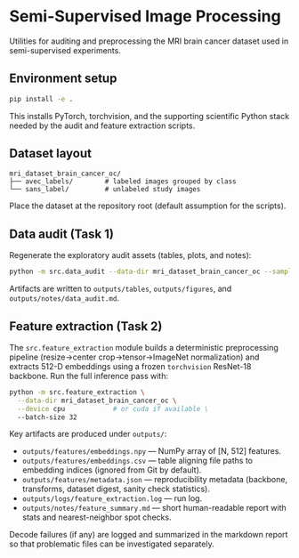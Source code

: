 # Semi-Supervised Image Processing

Utilities for auditing and preprocessing the MRI brain cancer dataset used in
semi-supervised experiments.

## Environment setup

```bash
pip install -e .
```

This installs PyTorch, torchvision, and the supporting scientific Python stack
needed by the audit and feature extraction scripts.

## Dataset layout

```
mri_dataset_brain_cancer_oc/
├── avec_labels/        # labeled images grouped by class
└── sans_label/         # unlabeled study images
```

Place the dataset at the repository root (default assumption for the scripts).

## Data audit (Task 1)

Regenerate the exploratory audit assets (tables, plots, and notes):

```bash
python -m src.data_audit --data-dir mri_dataset_brain_cancer_oc --sample-size 64
```

Artifacts are written to `outputs/tables`, `outputs/figures`, and
`outputs/notes/data_audit.md`.

## Feature extraction (Task 2)

The `src.feature_extraction` module builds a deterministic preprocessing
pipeline (resize→center crop→tensor→ImageNet normalization) and extracts
512-D embeddings using a frozen `torchvision` ResNet-18 backbone. Run the full
inference pass with:

```bash
python -m src.feature_extraction \
  --data-dir mri_dataset_brain_cancer_oc \
  --device cpu            # or cuda if available \
  --batch-size 32
```

Key artifacts are produced under `outputs/`:

- `outputs/features/embeddings.npy` — NumPy array of [N, 512] features.
- `outputs/features/embeddings.csv` — table aligning file paths to embedding
  indices (ignored from Git by default).
- `outputs/features/metadata.json` — reproducibility metadata (backbone,
  transforms, dataset digest, sanity check statistics).
- `outputs/logs/feature_extraction.log` — run log.
- `outputs/notes/feature_summary.md` — short human-readable report with stats
  and nearest-neighbor spot checks.

Decode failures (if any) are logged and summarized in the markdown report so
that problematic files can be investigated separately.
